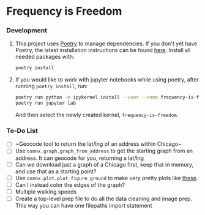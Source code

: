 # Frequency is Freedom


### Development

1. This project uses [Poetry](https://python-poetry.org/) to manage dependencies. If you don't yet have Poetry, the latest installation instructions can be found [here](https://python-poetry.org/docs/master/#installation). Install all needed packages with:
   ```bash
   poetry install
   ```

1. If you would like to work with jupyter notebooks while using poetry, after running `poetry install`, run:
   ```bash
   poetry run python -m ipykernel install --user --name frequency-is-freedom
   poetry run jupyter lab
   ```
   And then select the newly created kernel, `frequency-is-freedom`.


### To-Do List
- [ ] ~Geocode tool to return the lat/lng of an address within Chicago~
- [ ] Use `osmnx.graph.graph_from_address` to get the starting graph from an address. It can geocode for you, returning a lat/lng
- [ ] Can we download just a graph of a Chicago first, keep that in memory, and use that as a starting point?
- [ ] Use `osmnx.plot.plot_figure_ground` to make very pretty plots like [these](https://i0.wp.com/geoffboeing.com/wp-content/uploads/2017/04/square-mile-street-networks.jpg?ssl=1). 
- [ ] Can I instead color the edges of the graph?
- [ ] Multiple walking speeds
- [ ] Create a top-level prep file to do all the data cleaning and image prep. This way you can have one filepaths import statement
